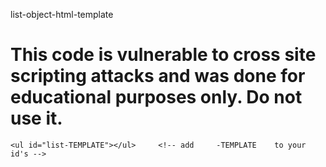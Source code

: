 list-object-html-template


This code is vulnerable to cross site scripting attacks and was done for educational purposes only. Do not use it.
=========================

	<ul id="list-TEMPLATE"></ul>     <!-- add     -TEMPLATE    to your id's -->

<script>



	obj = {
		Rich:"Clojour",
		Rasmus:"PHP",
		Brendon:"Javascript",
	};

	var list  = template(obj,"list","both"); 
	list;


The first parameter of list is an object or string. The next parmeter is the ID of the HTML element (no need to include -TEMPLATE in the Javascript but you do need to include it in the element. The last parameter is only relevent if the first parmeter is an object otherwise it is ignored. The last parameter allows you to specify output for "key", "val" or "both". 


The end result is a bullet list of your items. You can remove the bullets via regular CSS if you like

